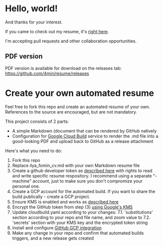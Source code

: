 # Hello, world!

And thanks for your interest.

If you came to check out my resume, it's [right here](https://github.com/4min/resume/blob/master/ilya_fomin_cv.md).

I'm accepting pull requests and other collaboration opportunities.

## PDF version

PDF version is available for download on the releases tab: https://github.com/4min/resume/releases

# Create your own automated resume

Feel free to fork this repo and create an automated resume of your own. References to the source are encouraged, but are not mandatory.

This project consists of 2 parts:
- A simple Markdown (document that can be rendered by GitHub natively
- Configuration for [Google Cloud Build](https://cloud.google.com/cloud-build/) service to render the .md file into a good-looking PDF and upload back to GitHub as a release attachment

Here's what you need to do:
1. Fork this repo
2. Replace ilya_fomin_cv.md with your own Markdown resume file
3. Create a github developer token as [described here](https://help.github.com/articles/creating-a-personal-access-token-for-the-command-line/) with rights to read and write specific resume respository. I recommend using a separate "-machine" account, just to make sure you don't compromize your personal one.
4. Create a GCP account for the automated build. If you want to share the build publically - create a GCP project.
5. Ensure KMS is enabled and works as [described here](https://cloud.google.com/kms/docs/quickstart)
6. Encrypt the GitHub token from step (3) [using Google's KMS](https://cloud.google.com/cloud-build/docs/securing-builds/use-encrypted-secrets-credentials)
7. Update cloudbuild.yaml according to your changes:
  7.1. 'substitutions' section according to your repo and file name, and zoom value to
  7.2. 'secrets' section with your KMS key and the encrypted token string 
8. Install and configure [GitHub GCP integration](https://github.com/marketplace/google-cloud-build)
9. Make any change in your repo and confirm that automated builds triggers, and a new release gets created